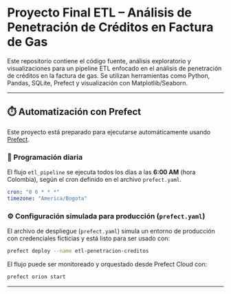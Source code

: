 # Proyecto Final ETL – Análisis de Penetración de Créditos en Factura de Gas

Este repositorio contiene el código fuente, análisis exploratorio y visualizaciones para un pipeline ETL enfocado en el análisis de penetración de créditos en la factura de gas. Se utilizan herramientas como Python, Pandas, SQLite, Prefect y visualización con Matplotlib/Seaborn.


---

## ⏱️ Automatización con Prefect

Este proyecto está preparado para ejecutarse automáticamente usando [Prefect](https://www.prefect.io/).

### 🧪 Programación diaria

El flujo `etl_pipeline` se ejecuta todos los días a las **6:00 AM** (hora Colombia), según el cron definido en el archivo `prefect.yaml`.

```yaml
cron: "0 6 * * *"
timezone: "America/Bogota"
```

### ⚙️ Configuración simulada para producción (`prefect.yaml`)

El archivo de despliegue (`prefect.yaml`) simula un entorno de producción con credenciales ficticias y está listo para ser usado con:

```bash
prefect deploy --name etl-penetracion-creditos
```

El flujo puede ser monitoreado y orquestado desde Prefect Cloud con:

```bash
prefect orion start
```

---

